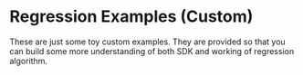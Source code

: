 # Regression Examples (Custom)

These are just some toy custom examples. They are provided so that you can build some more understanding of both SDK and
working of regression algorithm.